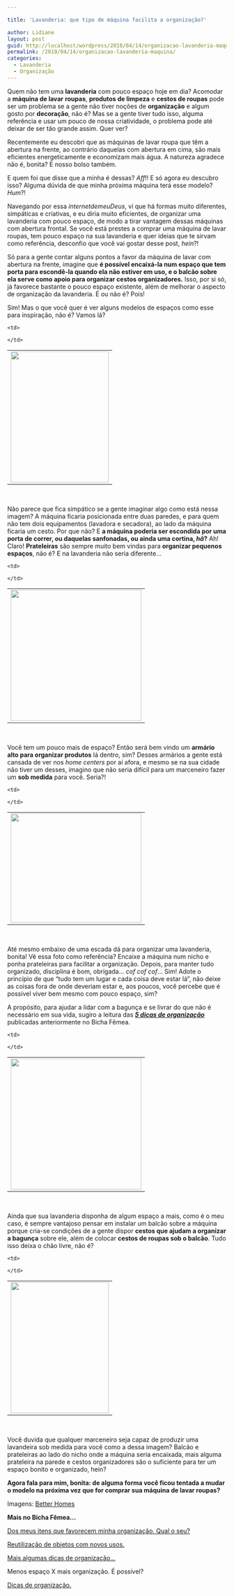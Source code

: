```yaml
---

title: 'Lavanderia: que tipo de máquina facilita a organização?'

author: Lidiane
layout: post
guid: http://localhost/wordpress/2010/04/14/organizacao-lavanderia-maquina/
permalink: /2010/04/14/organizacao-lavanderia-maquina/
categories:
  - Lavanderia
  - Organização
---
```

Quem não tem uma **lavanderia** com pouco espaço hoje em dia? Acomodar a **máquina de lavar** **roupas**, **produtos de limpeza** e **cestos de roupas** pode ser um problema se a gente não tiver noções de **organização** e algum gosto por **decoração**, não é? Mas se a gente tiver tudo isso, alguma referência e usar um pouco de nossa criatividade, o problema pode até deixar de ser tão grande assim. Quer ver?<!--more-->

Recentemente eu descobri que as máquinas de lavar roupa que têm a abertura na frente, ao contrário daquelas com abertura em cima, são mais eficientes energeticamente e economizam mais água. A natureza agradece não é, bonita? E nosso bolso também.

E quem foi que disse que a minha é dessas? _Aff_!! E só agora eu descubro isso? Alguma dúvida de que minha próxima máquina terá esse modelo? _Hum_?!

Navegando por essa _internetdemeuDeus_, vi que há formas muito diferentes, simpáticas e criativas, e eu diria muito eficientes, de organizar uma lavanderia com pouco espaço, de modo a tirar vantagem dessas máquinas com abertura frontal. Se você está prestes a comprar uma máquina de lavar roupas, tem pouco espaço na sua lavanderia e quer ideias que te sirvam como referência, desconfio que você vai gostar desse post, _hein_?!

Só para a gente contar alguns pontos a favor da máquina de lavar com abertura na frente, imagine que **é possível encaixá-la num espaço que tem porta para escondê-la quando ela não estiver em uso, e o balcão sobre ela serve como apoio para organizar cestos organizadores.** Isso, por si só, já favorece bastante o pouco espaço existente, além de melhorar o aspecto de organização da lavanderia. É ou não é? Pois!

Sim! Mas o que você quer é ver alguns modelos de espaços como esse para inspiração, não é? Vamos lá?

<table align="center">
  <tr>
    <td>
      <a href="http://www.trololodemulher.com.br/blog/wp-content/uploads/2010/04/maquina-lavar-roupas-1.jpg"><img class="aligncenter size-medium wp-image-4536" title="máquina lavar roupas 1" src="http://www.trololodemulher.com.br/blog/wp-content/uploads/2010/04/maquina-lavar-roupas-1-225x300.jpg" alt="" width="225" height="300" /></a>
    </td>
    
    <td>
       
    </td>
  </tr>
</table>

 

Não parece que fica simpático se a gente imaginar algo como está nessa imagem? A máquina ficaria posicionada entre duas paredes, e para quem não tem dois equipamentos (lavadora e secadora), ao lado da máquina ficaria um cesto. Por que não? E **a máquina poderia ser escondida por uma porta de correr, ou daquelas sanfonadas, ou ainda uma cortina, _hã_?** Ah! Claro! **Prateleiras** são sempre muito bem vindas para **organizar pequenos espaços**, não é? E na lavanderia não seria diferente…

<table align="center">
  <tr>
    <td>
      <a href="http://www.trololodemulher.com.br/blog/wp-content/uploads/2010/04/maquina-lavar-roupas-2.jpg"><img class="aligncenter size-full wp-image-4537" title="máquina lavar roupas 2" src="http://www.trololodemulher.com.br/blog/wp-content/uploads/2010/04/maquina-lavar-roupas-2.jpg" alt="" width="300" height="300" /></a>
    </td>
    
    <td>
       
    </td>
  </tr>
</table>

 

Você tem um pouco mais de espaço? Então será bem vindo um **armário alto para organizar produtos** lá dentro, sim? Desses armários a gente está cansada de ver nos _home centers_ por aí afora, e mesmo se na sua cidade não tiver um desses, imagino que não seria difícil para um marceneiro fazer um **sob medida** para você. Seria?!

<table align="center">
  <tr>
    <td>
      <a href="http://www.trololodemulher.com.br/blog/wp-content/uploads/2010/04/maquina-lavar-roupas-3.jpg"><img class="aligncenter size-full wp-image-4538" title="máquina lavar roupas 3" src="http://www.trololodemulher.com.br/blog/wp-content/uploads/2010/04/maquina-lavar-roupas-3.jpg" alt="" width="300" height="250" /></a>
    </td>
    
    <td>
       
    </td>
  </tr>
</table>

 

Até mesmo embaixo de uma escada dá para organizar uma lavanderia, bonita! Vê essa foto como referência? Encaixe a máquina num nicho e ponha prateleiras para facilitar a organização. Depois, para manter tudo organizado, disciplina é bom, obrigada… _cof cof cof_… Sim! Adote o princípio de que “tudo tem um lugar e cada coisa deve estar lá”, não deixe as coisas fora de onde deveriam estar e, aos poucos, você percebe que é possível viver bem mesmo com pouco espaço, sim?

A propósito, para ajudar a lidar com a bagunça e se livrar do que não é necessário em sua vida, sugiro a leitura das **[_5 dicas de organização_](http://www.trololodemulher.com.br/2009/11/10/5-dicas-de-oganizao-e-passe-bem-seja-feliz/)** publicadas anteriormente no Bicha Fêmea.

<table align="center">
  <tr>
    <td>
      <a href="http://www.trololodemulher.com.br/blog/wp-content/uploads/2010/04/maquina-lavar-roupas-4.jpg"><img class="aligncenter size-full wp-image-4539" title="máquina lavar roupas 4" src="http://www.trololodemulher.com.br/blog/wp-content/uploads/2010/04/maquina-lavar-roupas-4.jpg" alt="" width="300" height="300" /></a>
    </td>
    
    <td>
       
    </td>
  </tr>
</table>

 

Ainda que sua lavanderia disponha de algum espaço a mais, como é o meu caso, é sempre vantajoso pensar em instalar um balcão sobre a máquina porque cria-se condições de a gente dispor **cestos que ajudam a organizar a bagunça** sobre ele, além de colocar **cestos de roupas sob o balcão**. Tudo isso deixa o chão livre, não é?

<table align="center">
  <tr>
    <td>
      <a href="http://www.trololodemulher.com.br/blog/wp-content/uploads/2010/04/maquina-lavar-roupas-5.jpg"><img class="aligncenter size-medium wp-image-4540" title="máquina lavar roupas 5" src="http://www.trololodemulher.com.br/blog/wp-content/uploads/2010/04/maquina-lavar-roupas-5-225x300.jpg" alt="" width="225" height="300" /></a>
    </td>
    
    <td>
       
    </td>
  </tr>
</table>

 

Você duvida que qualquer marceneiro seja capaz de produzir uma lavandeira sob medida para você como a dessa imagem? Balcão e prateleiras ao lado do nicho onde a máquina seria encaixada, mais alguma prateleira na parede e cestos organizadores são o suficiente para ter um espaço bonito e organizado, hein?

**Agora fala para mim, bonita: de alguma forma você ficou tentada a mudar o modelo na próxima vez que for comprar sua máquina de lavar roupas?** 

Imagens: [Better Homes](http://www.bhg.com/) 

**Mais no Bicha Fêmea…**

[Dos meus itens que favorecem minha organização. Qual o seu?](http://www.trololodemulher.com.br/2010/01/19/dos-meus-itens-que-favorecem-minha-organizacao-qual-o-seu/)

[Reutilização de objetos com novos usos.](http://www.trololodemulher.com.br/2009/10/06/reutilizacao-de-objetos-com-novos-usos/)

[Mais algumas dicas de organização…](http://www.trololodemulher.com.br/2009/05/04/mais-algumas-dicas-de-organizao/)

Menos espaço X mais organização. É possível?

[Dicas de organização.](http://www.trololodemulher.com.br/2009/01/20/dicas-de-organizao/)